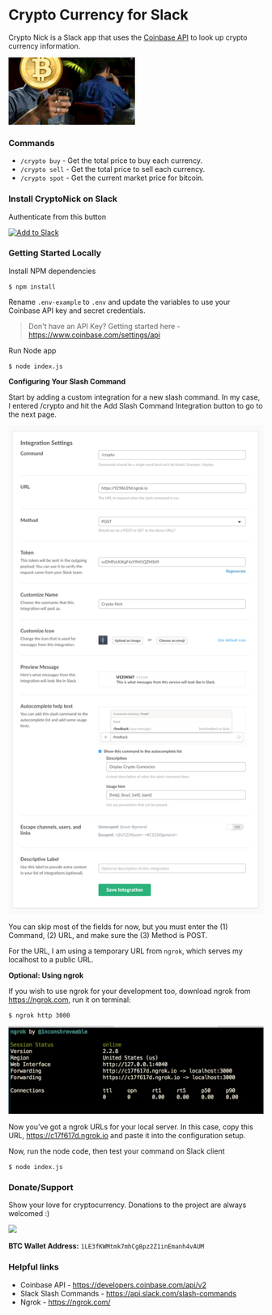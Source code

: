 # Crypto Currency for Slack

Crypto Nick is a Slack app that uses the [Coinbase API](https://developers.coinbase.com/api/v2) to look up crypto currency information.

![ngrok](.assets/crypto.gif)

### Commands
- `/crypto buy` - Get the total price to buy each currency.
- `/crypto sell` - Get the total price to sell each currency.
- `/crypto spot` - Get the current market price for bitcoin.

### Install CryptoNick on Slack
Authenticate from this button

<a href="https://slack.com/oauth/authorize?scope=commands+team%3Aread&client_id=4912920482.226577161524"><img alt="Add to Slack" height="40" width="139" src="https://platform.slack-edge.com/img/add_to_slack.png" srcset="https://platform.slack-edge.com/img/add_to_slack.png 1x, https://platform.slack-edge.com/img/add_to_slack@2x.png 2x" /></a>

### Getting Started Locally

Install NPM dependencies
```
$ npm install
```

Rename `.env-example` to `.env` and update the variables to use your Coinbase API key and secret credentials.

> Don't have an API Key? Getting started here - https://www.coinbase.com/settings/api

Run Node app
```
$ node index.js
```

**Configuring Your Slash Command**

Start by adding a custom integration for a new slash command. In my case, I entered  /crypto and hit the Add Slash Command Integration button to go to the next page.

![slash command settings](.assets/slash-command-settings.png)

You can skip most of the fields for now, but you must enter the (1) Command, (2) URL, and make sure the (3) Method is POST.

For the URL, I am using a temporary URL from `ngrok`, which serves my localhost to a public URL.

**Optional: Using ngrok**

If you wish to use ngrok for your development too, download ngrok from https://ngrok.com, run it on terminal:

```
$ ngrok http 3000
```

![ngrok](.assets/ngrok.png)

Now you’ve got a ngrok URLs for your local server. In this case, copy this URL, https://c17f617d.ngrok.io and paste it into the configuration setup.

Now, run the node code, then test your command on Slack client

```
$ node index.js
```
### Donate/Support
Show your love for cryptocurrency. Donations to the project are always welcomed :)

<img src="http://i.imgur.com/l5BhL2h.png">

**BTC Wallet Address:** `1LE3fKWMtmk7mhCg8pz2Z1inEmanh4vAUM`

### Helpful links
- Coinbase API - https://developers.coinbase.com/api/v2
- Slack Slash Commands - https://api.slack.com/slash-commands
- Ngrok - https://ngrok.com/
